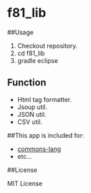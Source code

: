 f81_lib
=======

##Usage

1. Checkout repository.
2. cd f81_lib
3. gradle eclipse

## Function

* Html tag formatter.
* Jsoup util.
* JSON util.
* CSV util.

##This app is included for:

* [commons-lang](http://commons.apache.org/proper/commons-lang/)
* etc...

##License

MIT License
